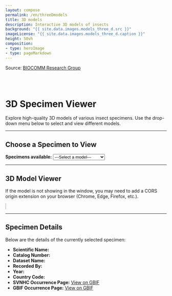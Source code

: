 ```yaml
---
layout: compose
permalink: /en/threeDmodels
title: 3D models
description: Interactive 3D models of insects
background: "{{ site.data.images.models_three_d.src }}"
imageLicense: "{{ site.data.images.models_three_d.caption }}"
height: 50vh
composition:
- type: heroImage
- type: pageMarkdown
---
```


Source: [BIOCOMM Research Group](https://biocommunication.org/en/insects360/3d-scans/)

<br><br>

# 3D Specimen Viewer

Explore high-quality 3D models of various insect specimens. Use the drop-down menu below to select and view different models.

---

## Choose a Specimen to View

<label for="model-selector">**Specimens available:**</label>
<select id="model-selector" onchange="updateModel()">
    <option value="">---Select a model---</option>
    <option value="https://biocommunication.org/filesystems/scans/Hylaeus-cgj-20230823">🐝 Hylaeus nigritus</option>
    <option value="https://biocommunication.org/filesystems/scans/Mosquito-cgj-20240211">🦟 Anopheles gambiae</option>
    <option value="https://biocommunication.org/filesystems/scans/Carabus-cgj-20230823">🪲 Carabus montivagus</option>
    <option value="https://biocommunication.org/filesystems/scans/Cicindela-cgj-20230823">🪲 Cicindela andriana</option>
</select>

---

## 3D Model Viewer

If the model is not showing in the window, you may need to add a CORS origin extension on your browser (Chrome, Edge, Firefox, etc.).

<model-viewer id="dynamic-model-viewer"
              src=""
              shadow-intensity="1" 
              camera-controls="" 
              touch-action="none" 
              interaction-prompt-threshold="500" 
              auto-rotate="" 
              class="js-scan-viewer" 
              ar-status="not-presenting" 
              style="width: 100%; max-width: 100vw; height: 50vh; border: 1px solid #ccc; background-color: #fff;">
</model-viewer>

<script type="module" src="https://unpkg.com/@google/model-viewer/dist/model-viewer.min.js"></script>

---

## Specimen Details

Below are the details of the currently selected specimen:

- **Scientific Name:** <span id="scientificName"></span>
- **Catalog Number:** <span id="catalogNumber"></span>
- **Dataset Name:** <span id="datasetName"></span>
- **Recorded By:** <span id="recordedBy"></span>
- **Year:** <span id="year"></span>
- **Country Code:** <span id="countryCode"></span>
- **SVNHC Occurrence Page:** [View on GBIF](https://svnhc.hp.gbif-staging.org/occurrence/search?entity=3777522425)
- **GBIF Occurrence Page:** [<span id="gbifLink">View on GBIF</span>](#)

<script>
function getModelNameFromURL() {
    const urlParams = new URLSearchParams(window.location.search);
    return urlParams.get('model');
}

function updateModel() {
    const modelSelector = document.getElementById('model-selector');
    const selectedModel = modelSelector.value;
    if (selectedModel) {
        const newUrl = `${window.location.pathname}?model=${selectedModel}`;
        window.history.pushState({ path: newUrl }, '', newUrl);
        const modelViewer = document.getElementById('dynamic-model-viewer');
        const modelSrc = `${selectedModel}.gltf`;
        modelViewer.setAttribute('src', modelSrc);
    }
}

function fetchModelData() {
    const apiUrl = 'https://api.gbif.org/v1/occurrence/3777522425/fragment';
    const gbifBaseUrl = 'https://www.gbif.org/en/occurrence/';

    const occurrenceId = apiUrl.split('/')[5];
    
    fetch(apiUrl)
        .then(response => response.json())
        .then(data => {
            document.getElementById('scientificName').textContent = data.scientificName;
            document.getElementById('catalogNumber').textContent = data.catalogNumber;
            document.getElementById('datasetName').textContent = data.datasetName;
            document.getElementById('recordedBy').textContent = data.recordedBy;
            document.getElementById('year').textContent = data.year;
            document.getElementById('countryCode').textContent = data.countryCode;
            document.getElementById('gbifLink').href = `${gbifBaseUrl}${occurrenceId}`;
        })
        .catch(error => console.error('Error fetching model data:', error));
}

document.addEventListener('DOMContentLoaded', (event) => {
    const modelName = getModelNameFromURL();
    if (modelName) {
        const modelViewer = document.getElementById('dynamic-model-viewer');
        const modelSrc = `${modelName}.gltf`;
        modelViewer.setAttribute('src', modelSrc);
        document.getElementById('model-selector').value = modelName;
    }
    fetchModelData();
});
</script>

